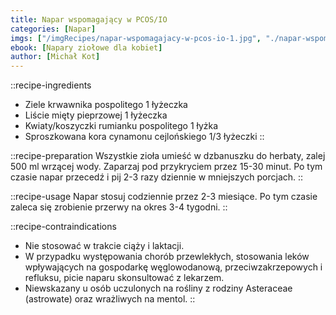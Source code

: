 ```yaml
---
title: Napar wspomagający w PCOS/IO
categories: [Napar]
imgs: ["/imgRecipes/napar-wspomagajacy-w-pcos-io-1.jpg", "./napar-wspomagajacy-w-pcos-io-2.jpg"]
ebook: [Napary ziołowe dla kobiet]
author: [Michał Kot]
---
```


::recipe-ingredients
- Ziele krwawnika pospolitego 1 łyżeczka
- Liście mięty pieprzowej 1 łyżeczka
- Kwiaty/koszyczki rumianku pospolitego 1 łyżka
- Sproszkowana kora cynamonu cejlońskiego 1/3 łyżeczki
::

::recipe-preparation
Wszystkie zioła umieść w dzbanuszku do herbaty, zalej 500 ml wrzącej wody. Zaparzaj pod przykryciem przez 15-30 minut. Po tym czasie napar przecedź i pij 2-3 razy dziennie w mniejszych porcjach.
::

::recipe-usage
Napar stosuj codziennie przez 2-3 miesiące. Po tym czasie zaleca się zrobienie przerwy na okres 3-4 tygodni.
::

::recipe-contraindications
- Nie stosować w trakcie ciąży i laktacji.
- W przypadku występowania chorób przewlekłych, stosowania leków wpływających na gospodarkę węglowodanową, przeciwzakrzepowych i refluksu, picie naparu skonsultować z lekarzem.
- Niewskazany u osób uczulonych na rośliny z rodziny Asteraceae (astrowate) oraz wrażliwych na mentol.
::